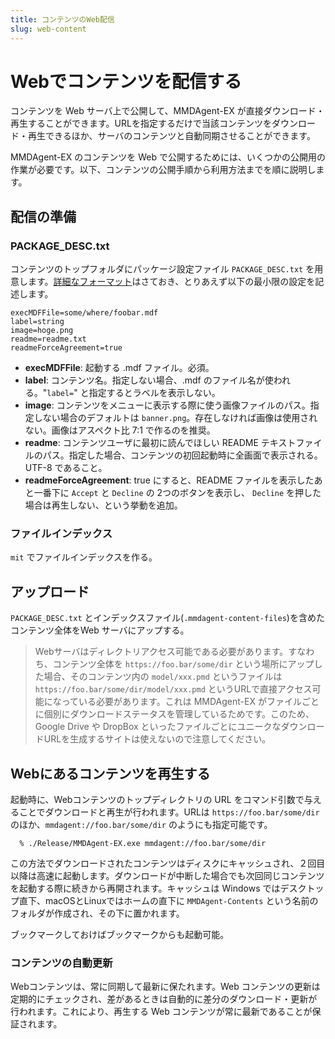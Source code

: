 ```yaml
---
title: コンテンツのWeb配信
slug: web-content
---
```

# Webでコンテンツを配信する

コンテンツを Web サーバ上で公開して、MMDAgent-EX が直接ダウンロード・再生することができます。URLを指定するだけで当該コンテンツをダウンロード・再生できるほか、サーバのコンテンツと自動同期させることができます。

MMDAgent-EX のコンテンツを Web で公開するためには、いくつかの公開用の作業が必要です。以下、コンテンツの公開手順から利用方法までを順に説明します。

## 配信の準備

### PACKAGE_DESC.txt

コンテンツのトップフォルダにパッケージ設定ファイル `PACKAGE_DESC.txt` を用意します。[詳細なフォーマット](../package-desc-format)はさておき、とりあえず以下の最小限の設定を記述します。

```text
execMDFFile=some/where/foobar.mdf
label=string
image=hoge.png
readme=readme.txt
readmeForceAgreement=true
```

- **execMDFFile**: 起動する .mdf ファイル。必須。
- **label**: コンテンツ名。指定しない場合、.mdf のファイル名が使われる。"`label=`" と指定するとラベルを表示しない。
- **image**: コンテンツをメニューに表示する際に使う画像ファイルのパス。指定しない場合のデフォルトは `banner.png`。存在しなければ画像は使用されない。画像はアスペクト比 7:1 で作るのを推奨。
- **readme**: コンテンツユーザに最初に読んでほしい README テキストファイルのパス。指定した場合、コンテンツの初回起動時に全画面で表示される。UTF-8 であること。
- **readmeForceAgreement**: true にすると、README ファイルを表示したあと一番下に `Accept` と `Decline` の 2つのボタンを表示し、 `Decline` を押した場合は再生しない、という挙動を追加。

### ファイルインデックス

`mit` でファイルインデックスを作る。

## アップロード

`PACKAGE_DESC.txt` とインデックスファイル(`.mmdagent-content-files`)を含めたコンテンツ全体をWeb サーバにアップする。

> Webサーバはディレクトリアクセス可能である必要があります。すなわち、コンテンツ全体を `https://foo.bar/some/dir` という場所にアップした場合、そのコンテンツ内の `model/xxx.pmd` というファイルは `https://foo.bar/some/dir/model/xxx.pmd` というURLで直接アクセス可能になっている必要があります。これは MMDAgent-EX がファイルごとに個別にダウンロードステータスを管理しているためです。このため、Google Drive や DropBox といったファイルごとにユニークなダウンロードURLを生成するサイトは使えないので注意してください。

## Webにあるコンテンツを再生する

起動時に、Webコンテンツのトップディレクトリの URL をコマンド引数で与えることでダウンロードと再生が行われます。URLは `https://foo.bar/some/dir` のほか、`mmdagent://foo.bar/some/dir` のようにも指定可能です。

```shell
  % ./Release/MMDAgent-EX.exe mmdagent://foo.bar/some/dir
```

この方法でダウンロードされたコンテンツはディスクにキャッシュされ、２回目以降は高速に起動します。ダウンロードが中断した場合でも次回同じコンテンツを起動する際に続きから再開されます。キャッシュは Windows ではデスクトップ直下、macOSとLinuxではホームの直下に `MMDAgent-Contents` という名前のフォルダが作成され、その下に置かれます。

ブックマークしておけばブックマークからも起動可能。

### コンテンツの自動更新

Webコンテンツは、常に同期して最新に保たれます。Web コンテンツの更新は定期的にチェックされ、差があるときは自動的に差分のダウンロード・更新が行われます。これにより、再生する Web コンテンツが常に最新であることが保証されます。

